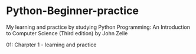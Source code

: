 # Python-Beginner-practice
My learning and practice by studying Python Programming: An Introduction to Computer Science (Third edition) by John Zelle

01: Charpter 1 - learning and practice
